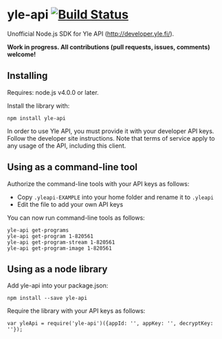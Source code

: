 # yle-api [![Build Status](https://travis-ci.org/jsalonen/yle-api.svg?branch=master)](https://travis-ci.org/jsalonen/yle-api)

Unofficial Node.js SDK for Yle API (<http://developer.yle.fi/>).

**Work in progress. All contributions (pull requests, issues, comments) welcome!**

## Installing

Requires: node.js v4.0.0 or later.

Install the library with:

	npm install yle-api

In order to use Yle API, you must provide it with your developer API keys. Follow the developer site instructions. Note that terms of service apply to any usage of the API, including this client.

## Using as a command-line tool

Authorize the command-line tools with your API keys as follows:

- Copy `.yleapi-EXAMPLE` into your home folder and rename it to `.yleapi`
- Edit the file to add your own API keys

You can now run command-line tools as follows:

	yle-api get-programs
	yle-api get-program 1-820561
	yle-api get-program-stream 1-820561
	yle-api get-program-image 1-820561

## Using as a node library

Add yle-api into your package.json:

	npm install --save yle-api

Require the library with your API keys as follows:

	var yleApi = require('yle-api')({appId: '', appKey: '', decryptKey: ''});

